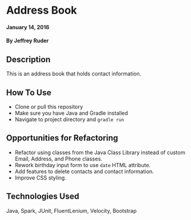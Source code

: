 # Address Book

#### January 14, 2016

#### By Jeffrey Ruder

## Description

This is an address book that holds contact information.

## How To Use

* Clone or pull this repository
* Make sure you have Java and Gradle installed
* Navigate to project directory and `gradle run`

## Opportunities for Refactoring

* Refactor using classes from the Java Class Library instead of custom Email, Address, and Phone classes.
* Rework birthday input form to use `date` HTML attribute.
* Add features to delete contacts and contact information.
* Improve CSS styling.

## Technologies Used

Java, Spark, JUnit, FluentLenium, Velocity, Bootstrap
